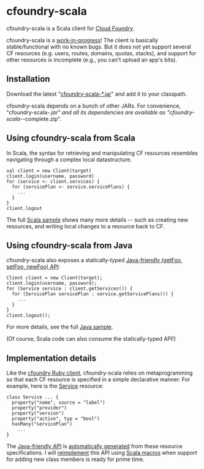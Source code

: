 # cfoundry-scala

cfoundry-scala is a Scala client for [Cloud
Foundry](http://cloudfoundry.com).

cfoundry-scala is a [work-in-progress](https://github.com/kushmerick/cfoundry-scala/blob/master/TODO.txt)!
The client is basically
stable/functional with no known bugs.  But it does not yet support
several CF resources (e.g. users, routes, domains, quotas, stacks),
and support for other resources is incomplete (e.g., you can't upload
an app's bits).

## Installation

Download the latest "[cfoundry-scala-*.jar](https://github.com/kushmerick/cfoundry-scala/tree/master/releases)"
and add it to your classpath.

cfoundry-scala depends on a bunch of other JARs.  For convenience,
"cfoundry-scala-*.jar" and all its dependencies are available as
"cfoundry-scala-*-complete.zip".

## Using cfoundry-scala from Scala

In Scala, the syntax for retrieving and manipulating CF resources
resembles navigating through a complex local datastructure.

    val client = new Client(target)
    client.login(username, password)
    for (service <- client.services) {
      for (servicePlan <- service.servicePlans) {
        ...
      }
    }
    client.logout
    
The full [Scala
sample](https://github.com/kushmerick/cfoundry-scala/tree/master/sample/org/cloudfoundry/cfoundry/samples/scala)
shows many more details -- such as creating new resources, and writing local changes to a resource back to CF.

## Using cfoundry-scala from Java

cfoundry-scala also exposes a statically-typed [Java-friendly (getFoo,
setFoo, newFoo)
API](https://github.com/kushmerick/cfoundry-scala/tree/master/java_friendly_signatures/src/org/cloudfoundry/cfoundry):

    Client client = new Client(target);
    client.login(username, password);
    for (Service service : client.getServices()) {
	  for (ServicePlan servicePlan : service.getServicePlans()) {
        ...
      }
    }
    client.logout();
 
For more details, see the full [Java
sample](https://github.com/kushmerick/cfoundry-scala/tree/master/sample/org/cloudfoundry/cfoundry/samples/java).

(Of course, Scala code can also consume the statically-typed API!)

## Implementation details

Like the [cfoundry Ruby
client](http://github.com/cloudfoundry/cfoundry), cfoundry-scala
relies on metaprogramming so that each CF resource is specified in a
simple declarative manner.  For example, here is the
[Service](https://github.com/kushmerick/cfoundry-scala/blob/master/src/org/cloudfoundry/cfoundry/resources/Service.scala)
resource:

    class Service ... {
      property("name", source = "label")
      property("provider")
      property("version")
      property("active", typ = "bool")
      hasMany("servicePlan")
        ...
    }

The [Java-friendly
API](https://github.com/kushmerick/cfoundry-scala/tree/master/java_friendly_signatures/src/org/cloudfoundry/cfoundry)
is [automatically
generated](https://github.com/kushmerick/cfoundry-scala/tree/master/tools/java-friendly-generator)
from these resource specifications.  I will
[reimplement](https://github.com/kushmerick/cfoundry-scala/blob/master/compost/macros/macros/Macros.scala)
this API using [Scala macros](http://scalamacros.org) when support for
adding new class members is ready for prime time.
